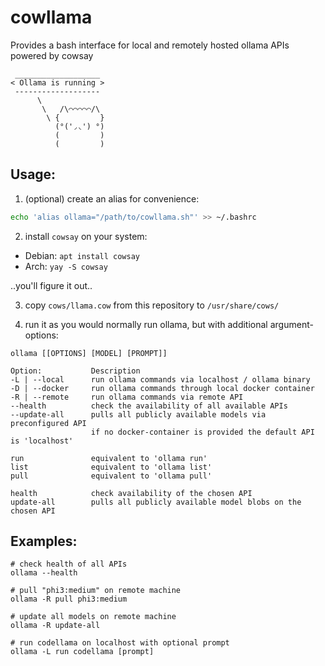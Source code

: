 # cowllama
Provides a bash interface for local and remotely hosted ollama APIs powered by cowsay

```
 ___________________ 
< Ollama is running >
 ------------------- 
      \
       \   /\⌒⌒⌒⌒⌒/\
        \ {         }
          (°('◞◟') °)
          (         )
          (         )
```

## Usage: ##

1. (optional) create an alias for convenience:

```bash
echo 'alias ollama="/path/to/cowllama.sh"' >> ~/.bashrc
```
2. install `cowsay` on your system:

- Debian: `apt install cowsay`
- Arch: `yay -S cowsay`

..you'll figure it out..

3. copy `cows/llama.cow` from this repository to `/usr/share/cows/`

4. run it as you would normally run ollama, but with additional argument-options:

```
ollama [[OPTIONS] [MODEL] [PROMPT]]

Option:           Description
-L | --local      run ollama commands via localhost / ollama binary
-D | --docker     run ollama commands through local docker container
-R | --remote     run ollama commands via remote API
--health          check the availability of all available APIs
--update-all      pulls all publicly available models via preconfigured API 
                  if no docker-container is provided the default API is 'localhost'

run               equivalent to 'ollama run'
list              equivalent to 'ollama list'
pull              equivalent to 'ollama pull'

health            check availability of the chosen API 
update-all        pulls all publicly available model blobs on the chosen API
```

## Examples: ##

```
# check health of all APIs
ollama --health

# pull "phi3:medium" on remote machine
ollama -R pull phi3:medium

# update all models on remote machine
ollama -R update-all

# run codellama on localhost with optional prompt
ollama -L run codellama [prompt]
```
